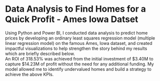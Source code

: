 # Data Analysis to Find Homes for a Quick Profit - Ames Iowa Datset
Using Python and Power BI, I conducted data analysis to predict home prices by developing an ordinary least squares regression model (multiple linear regression model) on the famous Ames, Iowa dataset, and created impactful visualizations to help strengthen the story behind my results which are briefly described below.  
An ROI of 318.53% was achieved from the initial investment of $3.40M to capture $14.23M of profit without the need for any additional funding. My model allowed me to identify undervalued homes and build a strategy to achieve the above KPIs.
